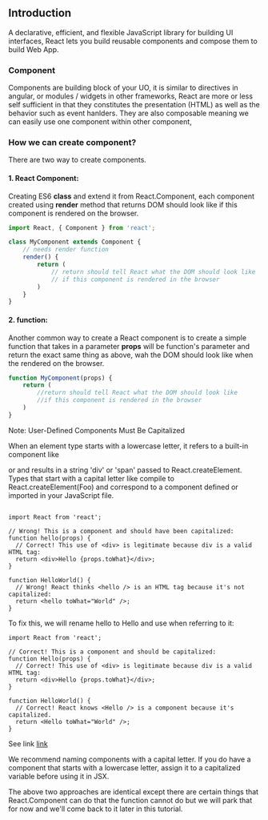 ## Introduction

A declarative, efficient, and flexible JavaScript library for building UI interfaces, React lets you build reusable components and compose them to build Web App.

### Component

Components are building block of your UO, it is similar to directives in angular, or modules / widgets in other frameworks, React are more or less self sufficient in that they constitutes the presentation (HTML) as well as the behavior such as event hanlders.
They are also composable meaning we can easily use one component within other component,

### How we can create component?

There are two way to create components.

#### 1. React Component:

Creating ES6 **class** and extend it from React.Component, each component created using **render** method that returns DOM should look like if this component is rendered on the browser.
```javascript
import React, { Component } from 'react';

class MyComponent extends Component {
	// needs render function
	render() {
		return (
			// return should tell React what the DOM should look like
            // if this component is rendered in the browser
		)
	}
}
```

#### 2. function:

Another common way to create a React component is to create a simple function that takes in a parameter **props** will be function's parameter and return the exact same thing as above, wah the DOM should look like when the rendered on the browser.

```javascript
function MyComponent(props) {
	return (
		//return should tell React what the DOM should look like
		//if this component is rendered in the browser
	)
}
```

Note: User-Defined Components Must Be Capitalized

When an element type starts with a lowercase letter, it refers to a built-in component like <div> or <span> and results in a string 'div' or 'span' passed to React.createElement. Types that start with a capital letter like <Foo /> compile to React.createElement(Foo) and correspond to a component defined or imported in your JavaScript file.

```

import React from 'react';

// Wrong! This is a component and should have been capitalized:
function hello(props) {
  // Correct! This use of <div> is legitimate because div is a valid HTML tag:
  return <div>Hello {props.toWhat}</div>;
}

function HelloWorld() {
  // Wrong! React thinks <hello /> is an HTML tag because it's not capitalized:
  return <hello toWhat="World" />;
}
```
To fix this, we will rename hello to Hello and use <Hello /> when referring to it:
```
import React from 'react';

// Correct! This is a component and should be capitalized:
function Hello(props) {
  // Correct! This use of <div> is legitimate because div is a valid HTML tag:
  return <div>Hello {props.toWhat}</div>;
}

function HelloWorld() {
  // Correct! React knows <Hello /> is a component because it's capitalized.
  return <Hello toWhat="World" />;
}

```
See link [link](https://reactjs.org/docs/jsx-in-depth.html#user-defined-components-must-be-capitalized)

We recommend naming components with a capital letter. If you do have a component that starts with a lowercase letter, assign it to a capitalized variable before using it in JSX.

The above two approaches are identical except there are certain things that React.Component can do that the function cannot do but we will park that for now and we'll come back to it later in this tutorial.